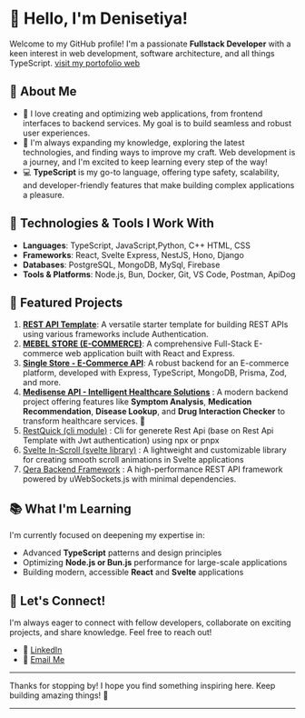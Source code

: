 

# 👋 Hello, I'm Denisetiya!

Welcome to my GitHub profile! I'm a passionate **Fullstack Developer** with a keen interest in web development, software architecture, and all things TypeScript.
[visit my portofolio web](https://denisetiya.vercel.app/)

## 🚀 About Me

- 👀 I love creating and optimizing web applications, from frontend interfaces to backend services. My goal is to build seamless and robust user experiences.
- 🌱 I'm always expanding my knowledge, exploring the latest technologies, and finding ways to improve my craft. Web development is a journey, and I'm excited to keep learning every step of the way!
- 💻 **TypeScript** is my go-to language, offering type safety, scalability, and developer-friendly features that make building complex applications a pleasure.

## 🔧 Technologies & Tools I Work With

- **Languages**: TypeScript, JavaScript,Python, C++ HTML, CSS
- **Frameworks**: React, Svelte Express, NestJS, Hono, Django
- **Databases**: PostgreSQL, MongoDB, MySql, Firebase
- **Tools & Platforms**: Node.js, Bun, Docker, Git, VS Code, Postman, ApiDog

## 🌟 Featured Projects

1. [**REST API Template**](https://github.com/denisetiya/Rest-api-Template.git): A versatile starter template for building REST APIs using various frameworks include Authentication.  
2. [**MEBEL STORE (E-COMMERCE)**](https://github.com/denisetiya/mabel-store.git): A comprehensive Full-Stack E-commerce web application built with React and Express.  
3. [**Single Store - E-Commerce API**](https://github.com/denisetiya/single-store-api.git): A robust backend for an E-commerce platform, developed with Express, TypeScript, MongoDB, Prisma, Zod, and more.  
4. [**Medisense API - Intelligent Healthcare Solutions**](https://github.com/denisetiya/medisense-api.git) : A modern backend project offering features like **Symptom Analysis**, **Medication Recommendation**, **Disease Lookup**, and **Drug Interaction Checker** to transform healthcare services. 🚀
5. [RestQuick (cli module)](https://github.com/denisetiya/restquick.git) : Cli for generete Rest Api (base on Rest Api Template with Jwt authentication) using npx or pnpx
6. [Svelte In-Scroll (svelte library)](https://github.com/denisetiya/svelte-inscroll.git) : A lightweight and customizable library for creating smooth scroll animations in Svelte applications
7. [Qera Backend Framework](https://github.com/denisetiya/Qera.git) : A high-performance REST API framework powered by uWebSockets.js with minimal dependencies.


## 📚 What I'm Learning

I'm currently focused on deepening my expertise in:

- Advanced **TypeScript** patterns and design principles
- Optimizing **Node.js or Bun.js** performance for large-scale applications
- Building modern, accessible **React** and **Svelte** applications

## 🤝 Let's Connect!

I'm always eager to connect with fellow developers, collaborate on exciting projects, and share knowledge. Feel free to reach out!

- 💼 [LinkedIn](https://linkedin.com/in/deni-setiya-920a092a5)
- 📧 [Email Me](mailto:denisetiya@gmail.com)

---

Thanks for stopping by! I hope you find something inspiring here. Keep building amazing things! 🚀

---

